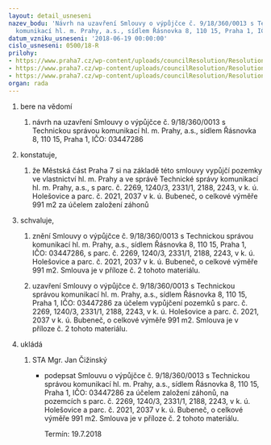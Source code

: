 ```yaml
---
layout: detail_usneseni
nazev_bodu: 'Návrh na uzavření Smlouvy o výpůjčce č. 9/18/360/0013 s Technickou správou
  komunikací hl. m. Prahy, a.s., sídlem Řásnovka 8, 110 15, Praha 1, IČO: 03447286'
datum_vzniku_usneseni: '2018-06-19 00:00:00'
cislo_usneseni: 0500/18-R
prilohy:
- https://www.praha7.cz/wp-content/uploads/councilResolution/Resolutions/30030/export/Duvodova_zprava_TSK_1~368895.docx
- https://www.praha7.cz/wp-content/uploads/councilResolution/Resolutions/30030/export/Smlouva_o_vypujce_TSK~368894.pdf
- https://www.praha7.cz/wp-content/uploads/councilResolution/Resolutions/30030/export/export~369329.pdf
organ: rada
---
```

<ol id="urzList" class="urzList_view"><li id="" class="urzClass1"><span name="1">bere na vědomí</span><ol class="urzOlClass decimal "><li style="text-align: left;" id="" class="urzClass2"><span><p>návrh na uzavření Smlouvy o výpůjčce č. 9/18/360/0013 s Technickou správou komunikací hl. m. Prahy, a.s., sídlem Řásnovka 8, 110 15, Praha 1, IČO: 03447286 <br></p></span></li></ol></li><li id="" class="urzClass1"><span name="50">konstatuje,</span><ol class="urzOlClass decimal "><li style="text-align: left;" id="" class="urzClass2"><span><p>že Městská část Praha 7 si na základě této smlouvy vypůjčí pozemky ve vlastnictví hl. m. Prahy a ve správě Technické správy komunikací hl. m. Prahy, a.s., s parc. č. 2269, 1240/3, 2331/1, 2188, 2243, v k. ú. Holešovice a parc. č. 2021, 2037 v k. ú. Bubeneč, o celkové výměře 991 m2 za účelem založení záhonů</p></span></li></ol></li><li id="" class="urzClass1"><span name="89">schvaluje,</span><ol class="urzOlClass decimal "><li style="text-align: left;" id="" class="urzClass2"><span><p>znění Smlouvy o výpůjčce č. 9/18/360/0013 s Technickou správou komunikací hl. m. Prahy, a.s., sídlem Řásnovka 8, 110 15, Praha 1, IČO: 03447286, s parc. č. 2269, 1240/3, 2331/1, 2188, 2243, v k. ú. Holešovice a parc. č. 2021, 2037 v k. ú. Bubeneč, o celkové výměře 991 m2.&nbsp;<span style="font-family: " data-mce-style="">Smlouva je v příloze č. 2 tohoto materiálu.</span></p></span></li><li style="text-align: left;" id="" class="urzClass2"><span><p>uzavření Smlouvy o výpůjčce č. 9/18/360/0013 s Technickou správou komunikací hl. m. Prahy, a.s., sídlem Řásnovka 8, 110 15, Praha 1, IČO: 03447286 za účelem vypůjčení pozemků s parc. č. 2269, 1240/3, 2331/1, 2188, 2243, v k. ú. Holešovice a parc. č. 2021, 2037 v k. ú. Bubeneč, o celkové výměře 991 m2. Smlouva je v příloze č. 2 tohoto materiálu.</p></span></li></ol></li><li class="urzClass1" id="urzUkoly"><span name="1">ukládá</span><ol class="urzOlClass"><li class="urzClass2"><span><p>STA Mgr. Jan Čižinský</p></span><ul class="urzUlClass"><li class="urzClass3"><span><p>podepsat Smlouvu o výpůjčce č. 9/18/360/0013 s Technickou správou komunikací hl. m. Prahy, a.s., sídlem Řásnovka 8, 110 15, Praha 1, IČO: 03447286 za účelem založení záhonů, na pozemcích s parc. č. 2269, 1240/3, 2331/1, 2188, 2243, v k. ú. Holešovice a parc. č. 2021, 2037 v k. ú. Bubeneč, o celkové výměře 991 m2. Smlouva je v příloze č. 2 tohoto materiálu.</p></span><span class="urzUkolTermin">  Termín:&nbsp;19.7.2018</span></li></ul></li></ol></li></ol>
